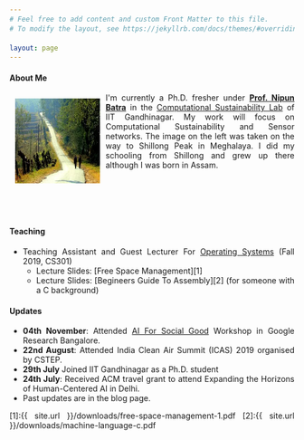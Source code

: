 ```yaml
---
# Feel free to add content and custom Front Matter to this file.
# To modify the layout, see https://jekyllrb.com/docs/themes/#overriding-theme-defaults

layout: page
---
```

<style>
	p{text-align: justify;}
	li{text-align: justify;}	
</style>
#### **About Me**

<img style="padding:10px;" align="left" width="150" height="150" src="/images/header.JPG">I'm currently a Ph.D. fresher under **[Prof. Nipun Batra](http://nipunbatra.github.io)** in the [Computational Sustainability Lab](https://sustainability-lab.github.io/) of IIT Gandhinagar. My work will focus on Computational Sustainability and Sensor networks. The image on the left was taken on the way to Shillong Peak in Meghalaya. I did my schooling from Shillong and grew up there although I was born in Assam.


<div style="margin-top: 100px"></div>

#### **Teaching**

- Teaching Assistant and Guest Lecturer For [Operating Systems](https://nipunbatra.github.io/teaching/os-fall-19/index.html) (Fall 2019, CS301)
	- Lecture Slides: [Free Space Management][1]
	- Lecture Slides: [Begineers Guide To Assembly][2] (for someone with a C background)




#### **Updates**

- **04th November**: Attended [AI For Social Good](https://sites.google.com/view/aiforsocialgoodworkshop/home) Workshop in Google Research Bangalore.
- **22nd August**: Attended India Clean Air Summit (ICAS) 2019 organised by CSTEP.
- **29th July** Joined IIT Gandhinagar as a Ph.D. student
- **24th July**: Received ACM travel grant to attend Expanding the Horizons of Human-Centered AI in Delhi. 
- Past updates are in the blog page. 

[1]:{{ site.url }}/downloads/free-space-management-1.pdf
[2]:{{ site.url }}/downloads/machine-language-c.pdf


